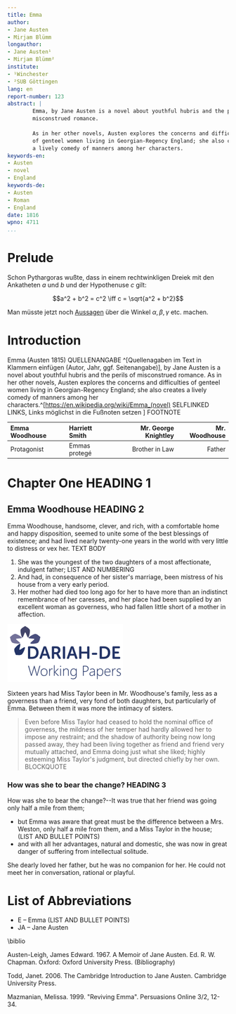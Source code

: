 ```yaml
---
title: Emma 
author:
- Jane Austen
- Mirjam Blümm
longauthor:
- Jane Austen¹
- Mirjam Blümm²
institute: 
- ¹Winchester
- ²SUB Göttingen
lang: en
report-number: 123
abstract: |
        Emma, by Jane Austen is a novel about youthful hubris and the perils of
        misconstrued romance. 
        
        As in her other novels, Austen explores the concerns and difficulties
        of genteel women living in Georgian-Regency England; she also creates
        a lively comedy of manners among her characters. 
keywords-en: 
- Austen
- novel
- England 
keywords-de: 
- Austen
- Roman
- England 
date: 1816
wpno: 4711
...
```


# Prelude

Schon Pythargoras wußte, dass in einem rechtwinkligen Dreiek mit den Ankatheten $a$ und $b$ und der Hypothenuse $c$ gilt:

$$a^2 + b^2 = c^2 \iff c = \sqrt{a^2 + b^2}$$

Man müsste jetzt noch [Aussagen](http://de.wikipedia.org/Aussage) über die Winkel $\alpha, \beta, \gamma$ etc. machen.


# Introduction 

 Emma (Austen 1815) QUELLENANGABE ^[Quellenagaben im Text in Klammern einfügen (Autor, Jahr, ggf. Seitenangabe)], by Jane Austen is a novel about youthful hubris and the perils of misconstrued romance. As in her other novels, Austen explores the concerns and difficulties of genteel women living in Georgian-Regency England; she also creates a lively comedy of manners among her characters.^[<https://en.wikipedia.org/wiki/Emma_(novel)> SELFLINKED LINKS, Links möglichst in die Fußnoten setzen ] FOOTNOTE

| Emma Woodhouse | Harriett Smith | Mr. George Knightley  | Mr. Woodhouse |
| :------------- | :------------- |  -------------------: | -------------:|
| Protagonist    | Emmas protegé  | Brother in Law        | Father        |



# Chapter One HEADING 1 


## Emma Woodhouse HEADING 2 


Emma Woodhouse, handsome, clever, and rich, with a comfortable home and happy disposition, seemed to unite some of the best blessings of existence; and
had lived nearly twenty-one years in the world with very little to distress or vex her. TEXT BODY

1. She was the youngest of the two daughters of a most affectionate, indulgent father; LIST AND NUMBERING
2. And had, in consequence of her sister's marriage, been mistress of his house from a very early period.
3. Her mother had died too long ago for her to have more than an indistinct remembrance of her caresses, and her place had been supplied by an excellent woman as governess, who had fallen little short of a mother in affection.

![BILDUNTERSCHRIFT ](img/Logo_Working-Papers.png)

Sixteen years had Miss Taylor been in Mr. Woodhouse's family, less as a governess than a friend, very fond of both daughters, but particularly of Emma. Between them it was more the intimacy of sisters.

> Even before Miss Taylor had ceased to hold the nominal office of governess, the mildness of her temper had hardly allowed her to impose any restraint; and the shadow of authority being now long passed away, they had been living together as friend and friend very mutually attached, and Emma doing just what she liked; highly esteeming Miss Taylor's judgment, but directed chiefly by her own. BLOCKQUOTE 


### How was she to bear the change? HEADING 3 


How was she to bear the change?--It was true that her friend was going only half a mile from them;

- but Emma was aware that great must be the difference between a Mrs. Weston, only half a mile from them, and a Miss Taylor in the house; (LIST AND BULLET POINTS)
- and with all her advantages, natural and domestic, she was now in great danger of suffering from intellectual solitude.

She dearly loved her father, but he was no companion for her. He could not meet her in conversation, rational or playful.


# List of Abbreviations


- E – Emma (LIST AND BULLET POINTS)
- JA – Jane Austen


\biblio


Austen-Leigh, James Edward. 1967. A Memoir of Jane Austen. Ed. R. W. Chapman. Oxford: Oxford University Press. (Bibliography)

Todd, Janet. 2006. The Cambridge Introduction to Jane Austen. Cambridge University Press.

Mazmanian, Melissa. 1999. "Reviving Emma". Persuasions Online 3/2, 12-34.


